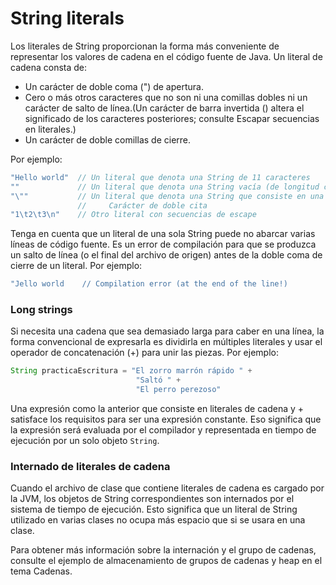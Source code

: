 # String literals
Los literales de String proporcionan la forma más conveniente de representar los valores de cadena en el código fuente
de Java. Un literal de cadena consta de:

* Un carácter de doble coma (") de apertura.
* Cero o más otros caracteres que no son ni una comillas dobles ni un carácter de salto de línea.(Un carácter de barra invertida (\) altera el significado de los caracteres posteriores; consulte Escapar secuencias en literales.)
* Un carácter de doble comillas de cierre.

Por ejemplo:

```java
"Hello world"  // Un literal que denota una String de 11 caracteres
""             // Un literal que denota una String vacía (de longitud cero)
"\""           // Un literal que denota una String que consiste en una
               //     Carácter de doble cita
"1\t2\t3\n"    // Otro literal con secuencias de escape
```
Tenga en cuenta que un literal de una sola String puede no abarcar varias líneas de código fuente.
Es un error de compilación para que se produzca un salto de línea (o el final del archivo de origen)
antes de la doble coma de cierre de un literal. Por ejemplo:
```java
"Jello world    // Compilation error (at the end of the line!)
```

### Long strings
Si necesita una cadena que sea demasiado larga para caber en una línea,
la forma convencional de expresarla es dividirla en múltiples literales y usar el operador de concatenación (+)
para unir las piezas. Por ejemplo:
```java
String practicaEscritura = "El zorro marrón rápido " +
                            "Saltó " +
                            "El perro perezoso"
```
Una expresión como la anterior que consiste en literales de cadena y + satisface los requisitos para ser una expresión 
constante. Eso significa que la expresión será evaluada por el compilador y representada en tiempo de
ejecución por un solo objeto `String`.

### Internado de literales de cadena
Cuando el archivo de clase que contiene literales de cadena es cargado por la JVM,
los objetos de String correspondientes son internados por el sistema de tiempo de ejecución.
Esto significa que un literal de String utilizado en varias clases no ocupa más espacio que si se usara en una clase.

Para obtener más información sobre la internación y el grupo de cadenas,
consulte el ejemplo de almacenamiento de grupos de cadenas y heap en el tema Cadenas.